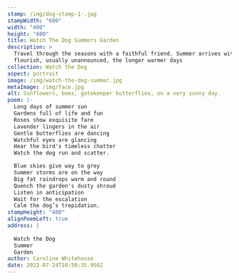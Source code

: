 ```yaml
---
stamp: /img/dog-stamp-1-.jpg
stampWidth: "600"
width: "400"
height: "600"
title: Watch The Dog Summers Garden
description: >
  Travel through the seasons with a faithful friend. Summer arrives with a
  flourish, usually unannounced, the longer warmer days 
collection: Watch the Dog
aspect: portrait
image: /img/watch-the-dog-summer.jpg
metaImage: /img/face.jpg
alt: Sunflowers, bees, gatekeeper butterflies, on a very sunny day.
poem: |-
  Long days of summer sun
  Gardens full of life and fun
  Roses show exquisite fare 
  Lavender lingers in the air
  Gentle butterflies are dancing
  Watchful eyes are glancing
  Hear the bird's timeless chatter
  Watch the dog run and scatter.

  Blue skies give way to grey
  Summer storms are on the way
  Big fat raindrops warm and round
  Quench the garden's dusty shroud
  Listen in anticipation 
  Wait for the escalation
  Calm the dog’s trepidation.
stampHeight: "400"
alignPoemLeft: true
address: |
  
  Watch the Dog 
  Summer
  Garden
author: Caroline Whitehouse
date: 2022-07-24T10:58:35.956Z
---
```

